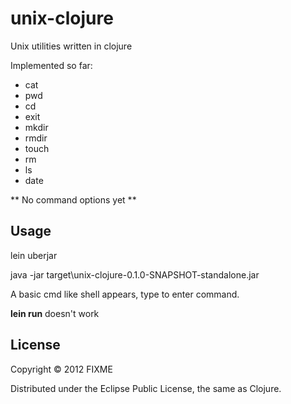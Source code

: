 # unix-clojure

Unix utilities written in clojure

Implemented so far:
 - cat
 - pwd
 - cd
 - exit
 - mkdir
 - rmdir
 - touch
 - rm
 - ls
 - date

** No command options yet **

## Usage

lein uberjar

java -jar target\unix-clojure-0.1.0-SNAPSHOT-standalone.jar

A basic cmd like shell appears, type to enter command.

**lein run** doesn't work

## License

Copyright © 2012 FIXME

Distributed under the Eclipse Public License, the same as Clojure.

